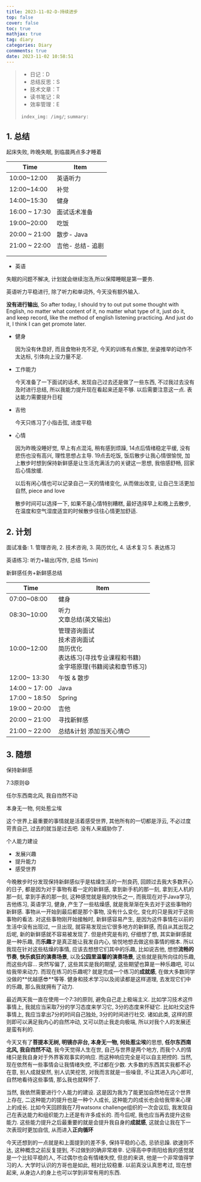 ```yaml
---
title: 2023-11-02-D-持续进步
top: false
cover: false
toc: true
mathjax: true
tag: diary
categories: Diary
conmments: true
date: 2023-11-02 10:58:51
---
```


> - 日记：D
> - 总结反思：S
> - 技术文章：T
> - 读书笔记：R
> - 效率管理：E
>
> `index_img: /img/`; `summary:` 

## 1. 总结

起床失败, 昨晚失眠, 到临晨两点多才睡着

| Time          | Item             |
| ------------- | ---------------- |
| 10:00~12:00   | 英语听力         |
| 12:00~14:00   | 补觉             |
| 14:00~15:30   | 健身             |
| 16:00 ~ 17:30 | 面试话术准备     |
| 19:00~20:00   | 吃饭             |
| 20:00 ~ 21:00 | 散步- Java       |
| 21:00 ~ 22:00 | 吉他- 总结- 追剧 |
|               |                  |
|               |                  |

- 英语

失眠的问题不解决, 计划就会继续泡汤,所以保障睡眠是第一要务.

英语听力平稳进行, 除了听力和单词外,  今天没有额外输入. 

**没有进行输出**, So after today, I should try to out put some thought with English, no matter what content of it, no matter what type of it, just do it, and keep record, like the method of english listening practicing. And just do it, I think I can get promote later.

- 健身

  因为没有休息好, 而且食物补充不足, 今天的训练有点懈怠, 坐姿推举的动作不太达标, 引体向上没力量不足.

- 工作能力

  今天准备了一下面试的话术, 发现自己过去还是做了一些东西, 不过我过去没有及时进行总结, 所以我能力提升现在看起来还是不够. 以后需要注意这一点. 表达能力需要提升日程

- 吉他

  今天只练习了小指击弦, 进度平稳

- 心情

  因为昨晚没睡好觉, 早上有点混沌, 稍有感到烦躁, 14点后情绪稳定平缓, 没有悲伤也没有高兴, 理性思想占主导. 19点去吃饭, 饭后散步让我心情很愉悦, 加上散步时想到保持新鲜感是让生活充满活力的关键这一思想, 我倍感舒畅, 回家后心情放缓.

  以后有闲心情也可以记录自己一天的情绪变化, 从而做出改变, 让自己生活更加自然, piece and love

  散步时间可以选择一下, 如果不是心情特别糟糕, 最好选择早上和晚上去散步, 在温度和空气湿度适宜的时候散步往往心情更加舒适.



## 2. 计划

面试准备: 1. 管理咨询, 2. 技术咨询, 3. 简历优化, 4. 话术复习 5. 表达练习

英语练习: 听力+输出(写作, 总结 15min)

新鲜感任务+新鲜感总结

| Time           | Item                                                         |
| -------------- | ------------------------------------------------------------ |
| 07:00~08:00    | 健身                                                         |
| 08:30~10:00    | 听力<br />文章总结(英文输出)<br />                           |
| 10:00~12:00    | 管理咨询面试<br />技术咨询面试<br />简历优化<br />表达练习(寻找专业课程和书籍)<br />金字塔原理(书籍阅读和章节练习) |
| 12:00~ 13:30   | 午饭 & 散步                                                  |
| 14:00 ~ 17: 00 | Java                                                         |
| 17:00 ~ 18:50  | Spring                                                       |
| 19:00 ~ 20:00  | 吉他                                                         |
| 20:00 ~ 21:00  | 寻找新鲜感                                                   |
| 21:00 ~ 22:00  | 总结&计划 添加当天心情😊                                      |



## 3. 随想

保持新鲜感

7:3原则:smile:



任尔东西南北风, 我自岿然不动

本身无一物, 何处惹尘埃

这个世界上最重要的事情就是活着感受世界, 其他所有的一切都是浮云, 不必过度苛责自己, 过去的就当是过去吧. 没有人来威胁你了.

个人能力建设

- 发展兴趣
- 提升能力
- 感受世界

今晚散步时分发现保持新鲜感似乎是枯燥生活的一剂良药, 回顾过去我大多数开心的日子, 都是因为对于事物有着一定的新鲜感, 拿到新手机的那一刻, 拿到无人机的那一刻, 拿到手表的那一刻, 这种感觉就是我的快乐之一, 而我现在对于Java学习, 吉他练习, 英语学习, 健身, 产生了一些枯燥感, 就是我渐渐在失去对于这些事物的新鲜感. 事物从一开始到最后都是那个事物, 没有什么变化, 变化的只是我对于这些事物的看法. 对这些事物刚开始接触时, 新鲜感容易产生, 是因为这件事情在以前的生活中没有出现过, 一旦出现, 就容易发现出它很多地方的新鲜感, 而自从其出现之后呢, 新的新鲜感就不容易被发现了. 但是终究是有的, 仔细想了想, 其实新鲜感就是一种乐趣, 而**乐趣**才是真正能让我发自内心, 愉悦地想去做这些事情的根本. 所以我现在针对这些枯燥的事情, 应该去想想它们其中的乐趣, 比如说吉他, 想想**流畅的节奏**, **快乐疯狂的演奏场景**, 以及**公园里温馨的演奏场景**, 这些就是我所向往的乐趣, 而这些内容... 突然写偏了, 这些其实是我的期望, 这些期望也算是一种乐趣吧, 可以给我带来动力. 而现在练习的乐趣呢? 就是完成一个练习的**成就感**, 在做大多数同学没做的**优越感😎**等等. 健身和技术学习以及阅读都是这样道理, 去发现它们中的乐趣, 那么我就拥有了动力.

最近两天我一直在使用一个7:3的原则, 避免自己走上极端主义. 比如学习技术这件事情上, 我就应当采取7分的学习态度来学习它, 3分的态度来怀疑它. 比如社交这件事情上, 我应当拿出7分的时间自己独处, 3分的时间进行社交. 诸如此类, 这样的原则即可以满足我内心的自然冲动, 又可以防止我走向极端, 所以对我个人的发展还是蛮有利的.



今天又有了**菩提本无树, 明镜亦非台, 本身无一物, 何处惹尘埃**的思想, **任尔东西南北风, 我自岿然不动**, 我今天觉得人生在世, 自己与世界是两个地方, 而我个人的情绪只是我自身对于外界客观事实的响应. 而这种响应完全是可以自主把控的. 当然, 现在依然有一些事情会让我情绪失控, 不过都在少数. 大多数的东西其实我都不必在意, 别人成就斐然, 别人讥笑挖苦, 对我而言就是一些噪音, 不让其进入内心即可, 自然地看待这些事情, 那么我也就释怀了. 



当然, 我依然需要进行个人能力的建设. 这是因为我为了能更加自然地在这个世界上存在, 二这种能力的提升也是一种个人成长, 这种能力的成长也会给我带来心理上的成长. 比如今天回顾我在7月watsonx challenge组织的一次会议后, 我发现自己在表达能力和组织能力上还是有许多成长的. 而今后呢, 我也应当再去提升这些能力. 这些能力提升之后最重要的就是会提升我自身的**成就感**, 这就会让我在下一次表现时更加自信, 从而进入**正向循环**

今天还想到的一点就是和上面提到的差不多, 保持平稳的心态, 忌骄忌躁. 欲速则不达, 这种概念之前反复提到, 不过做到的确非常艰辛. 记得高中李雨阳给我的感觉就是一个比较平稳的人, 不过偶尔也会有情绪失控, 但总的来讲, 他是一个非常值得学习的人. 大学时认识的方哥也是如此, 相对比较稳重. 以前真没认真思考过, 现在想起来, 从身边人的身上也可以学到非常有用的东西.


